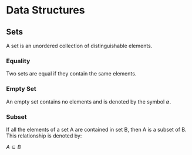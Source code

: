 # Data Structures

## Sets

A set is an unordered collection of distinguishable elements.

### Equality

Two sets are equal if they contain the same elements.

### Empty Set

An empty set contains no elements and is denoted by the symbol ∅.

### Subset

If all the elements of a set A are contained in set B, then A is a subset of B. This relationship is denoted by:

$` A \subseteq B `$
